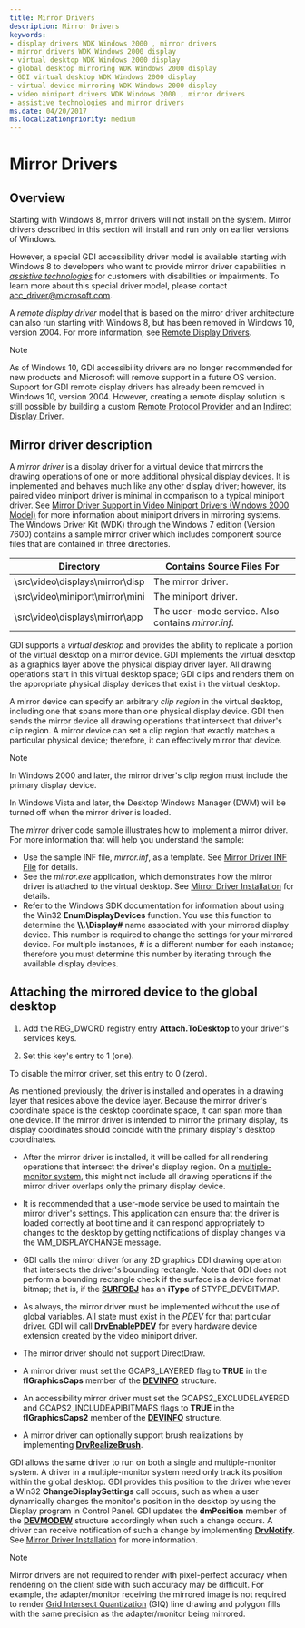 ```yaml
---
title: Mirror Drivers
description: Mirror Drivers
keywords:
- display drivers WDK Windows 2000 , mirror drivers
- mirror drivers WDK Windows 2000 display
- virtual desktop WDK Windows 2000 display
- global desktop mirroring WDK Windows 2000 display
- GDI virtual desktop WDK Windows 2000 display
- virtual device mirroring WDK Windows 2000 display
- video miniport drivers WDK Windows 2000 , mirror drivers
- assistive technologies and mirror drivers
ms.date: 04/20/2017
ms.localizationpriority: medium
---
```


# Mirror Drivers

## Overview

Starting with Windows 8, mirror drivers will not install on the system. Mirror drivers described in this section will install and run only on earlier versions of Windows.

However, a special GDI accessibility driver model is available starting with Windows 8 to developers who want to provide mirror driver capabilities in [*assistive technologies*](/windows/apps/accessibility) for customers with disabilities or impairments. To learn more about this special driver model, please contact <acc_driver@microsoft.com>.

A *remote display driver* model that is based on the mirror driver architecture can also run starting with Windows 8, but has been removed in Windows 10, version 2004. For more information, see [Remote Display Drivers](remote-display-drivers.md).

> [!NOTE]
>
> As of Windows 10, GDI accessibility drivers are no longer recommended for new products and Microsoft will remove support in a future OS version. Support for GDI remote display drivers has already been removed in Windows 10, version 2004. However, creating a remote display solution is still possible by building a custom [Remote Protocol Provider](/windows/win32/termserv/creating-a-custom-remote-protocol) and an [Indirect Display Driver](indirect-display-driver-model-overview.md).

## Mirror driver description

A *mirror driver* is a display driver for a virtual device that mirrors the drawing operations of one or more additional physical display devices. It is implemented and behaves much like any other display driver; however, its paired video miniport driver is minimal in comparison to a typical miniport driver. See [Mirror Driver Support in Video Miniport Drivers (Windows 2000 Model)](mirror-driver-support-in-video-miniport-drivers--windows-2000-model-.md) for more information about miniport drivers in mirroring systems. The Windows Driver Kit (WDK) through the Windows 7 edition (Version 7600) contains a sample mirror driver which includes component source files that are contained in three directories.

| Directory | Contains Source Files For |
| --------- | ------------------------- |
| \src\video\displays\mirror\disp | The mirror driver. |
| \src\video\miniport\mirror\mini | The miniport driver. |
| \src\video\displays\mirror\app  | The user-mode service. Also contains *mirror.inf.* |

GDI supports a *virtual desktop* and provides the ability to replicate a portion of the virtual desktop on a mirror device. GDI implements the virtual desktop as a graphics layer above the physical display driver layer. All drawing operations start in this virtual desktop space; GDI clips and renders them on the appropriate physical display devices that exist in the virtual desktop.

A mirror device can specify an arbitrary *clip region* in the virtual desktop, including one that spans more than one physical display device. GDI then sends the mirror device all drawing operations that intersect that driver's clip region. A mirror device can set a clip region that exactly matches a particular physical device; therefore, it can effectively mirror that device.

> [!NOTE]
>
> In Windows 2000 and later, the mirror driver's clip region must include the primary display device.
>
> In Windows Vista and later, the Desktop Windows Manager (DWM) will be turned off when the mirror driver is loaded.

The *mirror* driver code sample illustrates how to implement a mirror driver. For more information that will help you understand the sample:

* Use the sample INF file, *mirror.inf*, as a template. See [Mirror Driver INF File](mirror-driver-inf-file.md) for details.
* See the *mirror.exe* application, which demonstrates how the mirror driver is attached to the virtual desktop. See [Mirror Driver Installation](mirror-driver-installation.md) for details.
* Refer to the Windows SDK documentation for information about using the Win32 **EnumDisplayDevices** function. You use this function to determine the **\\\\.\\Display\#** name associated with your mirrored display device. This number is required to change the settings for your mirrored device. For multiple instances, **\#** is a different number for each instance; therefore you must determine this number by iterating through the available display devices.

## Attaching the mirrored device to the global desktop

1. Add the REG_DWORD registry entry **Attach.ToDesktop** to your driver's services keys.

2. Set this key's entry to 1 (one).

To disable the mirror driver, set this entry to 0 (zero).

As mentioned previously, the driver is installed and operates in a drawing layer that resides above the device layer. Because the mirror driver's coordinate space is the desktop coordinate space, it can span more than one device. If the mirror driver is intended to mirror the primary display, its display coordinates should coincide with the primary display's desktop coordinates.

* After the mirror driver is installed, it will be called for all rendering operations that intersect the driver's display region. On a [multiple-monitor system](multiple-monitor-support-in-the-display-driver.md), this might not include all drawing operations if the mirror driver overlaps only the primary display device.
* It is recommended that a user-mode service be used to maintain the mirror driver's settings. This application can ensure that the driver is loaded correctly at boot time and it can respond appropriately to changes to the desktop by getting notifications of display changes via the WM_DISPLAYCHANGE message.

* GDI calls the mirror driver for any 2D graphics DDI drawing operation that intersects the driver's bounding rectangle. Note that GDI does not perform a bounding rectangle check if the surface is a device format bitmap; that is, if the [**SURFOBJ**](/windows/win32/api/winddi/ns-winddi-surfobj) has an **iType** of STYPE_DEVBITMAP.

* As always, the mirror driver must be implemented without the use of global variables. All state must exist in the *PDEV* for that particular driver. GDI will call [**DrvEnablePDEV**](/windows/win32/api/winddi/nf-winddi-drvenablepdev) for every hardware device extension created by the video miniport driver.

* The mirror driver should not support DirectDraw.

* A mirror driver must set the GCAPS_LAYERED flag to **TRUE** in the **flGraphicsCaps** member of the [**DEVINFO**](/windows/win32/api/winddi/ns-winddi-devinfo) structure.

* An accessibility mirror driver must set the GCAPS2_EXCLUDELAYERED and GCAPS2_INCLUDEAPIBITMAPS flags to **TRUE** in the **flGraphicsCaps2** member of the [**DEVINFO**](/windows/win32/api/winddi/ns-winddi-devinfo) structure.

* A mirror driver can optionally support brush realizations by implementing [**DrvRealizeBrush**](/windows/win32/api/winddi/nf-winddi-drvrealizebrush).

GDI allows the same driver to run on both a single and multiple-monitor system. A driver in a multiple-monitor system need only track its position within the global desktop. GDI provides this position to the driver whenever a Win32 **ChangeDisplaySettings** call occurs, such as when a user dynamically changes the monitor's position in the desktop by using the Display program in Control Panel. GDI updates the **dmPosition** member of the [**DEVMODEW**](/windows/win32/api/wingdi/ns-wingdi-devmodew) structure accordingly when such a change occurs. A driver can receive notification of such a change by implementing [**DrvNotify**](/windows/win32/api/winddi/nf-winddi-drvnotify). See [Mirror Driver Installation](mirror-driver-installation.md) for more information.

> [!NOTE]
>
> Mirror drivers are not required to render with pixel-perfect accuracy when rendering on the client side with such accuracy may be difficult. For example, the adapter/monitor receiving the mirrored image is not required to render [Grid Intersect Quantization](cosmetic-lines.md) (GIQ) line drawing and polygon fills with the same precision as the adapter/monitor being mirrored.
